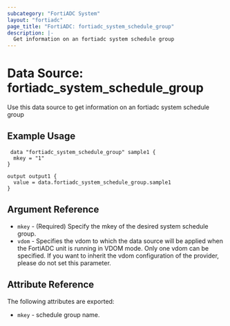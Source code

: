 ```yaml
---
subcategory: "FortiADC System"
layout: "fortiadc"
page_title: "FortiADC: fortiadc_system_schedule_group"
description: |-
  Get information on an fortiadc system schedule group
---
```


# Data Source: fortiadc_system_schedule_group
Use this data source to get information on an fortiadc system schedule group

## Example Usage

```hcl
 data "fortiadc_system_schedule_group" sample1 {
  mkey = "1"
}

output output1 {
  value = data.fortiadc_system_schedule_group.sample1
}
```

## Argument Reference
* `mkey` - (Required) Specify the mkey of the desired  system schedule group.
* `vdom` - Specifies the vdom to which the data source will be applied when the FortiADC unit is running in VDOM mode. Only one vdom can be specified. If you want to inherit the vdom configuration of the provider, please do not set this parameter.


## Attribute Reference

The following attributes are exported:

* `mkey` - schedule group name.



